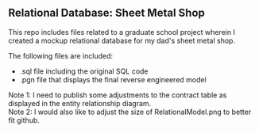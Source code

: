## Relational Database: Sheet Metal Shop

This repo includes files related to a graduate school project wherein I created a mockup relational database for my dad's sheet metal shop. 

The following files are included:
- .sql file including the original SQL code
- .pgn file that displays the final reverse engineered model

<div>
  Note 1: I need to publish some adjustments to the contract table as displayed in the entity relationship diagram.
</br>Note 2: I would also like to adjust the size of RelationalModel.png to better fit github. 
